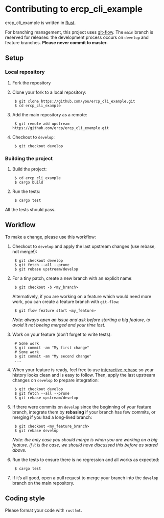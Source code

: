 # Contributing to ercp_cli_example

ercp_cli_example is written in [Rust](https://www.rust-lang.org/).

For branching management, this project uses
[git-flow](https://github.com/petervanderdoes/gitflow-avh). The `main` branch is
reserved for releases: the development process occurs on `develop` and feature
branches. **Please never commit to master.**

## Setup

### Local repository

1. Fork the repository

2. Clone your fork to a local repository:

        $ git clone https://github.com/you/ercp_cli_example.git
        $ cd ercp_cli_example

3. Add the main repository as a remote:

        $ git remote add upstream https://github.com/ercp/ercp_cli_example.git

4. Checkout to `develop`:

        $ git checkout develop

### Building the project

1. Build the project:

        $ cd ercp_cli_example
        $ cargo build

2. Run the tests:

        $ cargo test

All the tests should pass.

## Workflow

To make a change, please use this workflow:

1. Checkout to `develop` and apply the last upstream changes (use rebase, not
    merge!):

        $ git checkout develop
        $ git fetch --all --prune
        $ git rebase upstream/develop

2. For a tiny patch, create a new branch with an explicit name:

        $ git checkout -b <my_branch>

    Alternatively, if you are working on a feature which would need more work,
    you can create a feature branch with `git-flow`:

        $ git flow feature start <my_feature>

    *Note: always open an issue and ask before starting a big feature, to avoid
    it not beeing merged and your time lost.*

3. Work on your feature (don’t forget to write tests):

        # Some work
        $ git commit -am "My first change"
        # Some work
        $ git commit -am "My second change"
        ...

4. When your feature is ready, feel free to use
    [interactive rebase](https://help.github.com/articles/about-git-rebase/) so
    your history looks clean and is easy to follow. Then, apply the last
    upstream changes on `develop` to prepare integration:

        $ git checkout develop
        $ git fetch --all --prune
        $ git rebase upstream/develop

5. If there were commits on `develop` since the beginning of your feature
    branch, integrate them by **rebasing** if your branch has few commits, or
    merging if you had a long-lived branch:

        $ git checkout <my_feature_branch>
        $ git rebase develop

    *Note: the only case you should merge is when you are working on a big
    feature. If it is the case, we should have discussed this before as stated
    above.*

6. Run the tests to ensure there is no regression and all works as expected:

        $ cargo test

7. If it’s all good, open a pull request to merge your branch into the `develop`
    branch on the main repository.

## Coding style

Please format your code with `rustfmt`.
